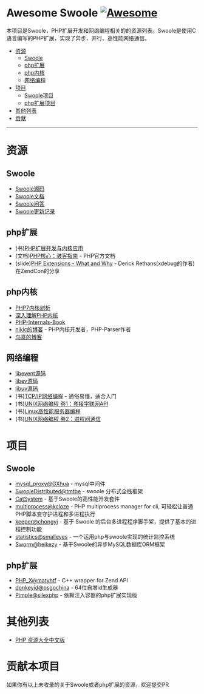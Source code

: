 # Awesome Swoole [![Awesome](https://cdn.rawgit.com/sindresorhus/awesome/d7305f38d29fed78fa85652e3a63e154dd8e8829/media/badge.svg)](https://github.com/sindresorhus/awesome)

本项目是Swoole，PHP扩展开发和网络编程相关的的资源列表。Swoole是使用C语言编写的PHP扩展，实现了异步、并行、高性能网络通信。

- [资源](#资源)
    - [Swoole](#Swoole)
    - [php扩展](#php扩展)
    - [php内核](#php内核)
    - [网络编程](#网络编程)
- [项目](#项目)
    - [Swoole项目](#Swoole项目)
    - [php扩展项目](#php扩展项目)
- [其他列表](#其他列表)
- [贡献](#贡献)

- - -

# 资源

## Swoole 

* [Swoole源码](https://github.com/swoole/swoole-src)
* [Swoole文档](https://wiki.swoole.com/)
* [Swoole问答](http://group.swoole.com/)
* [Swoole更新记录](https://wiki.swoole.com/wiki/page/p-project/change_log.html)

## php扩展 

* (书)[PHP扩展开发与内核应用](http://www.cunmou.com/phpbook/index.md)
* (文档)[PHP核心：骇客指南](http://php.net/manual/zh/internals2.php) - PHP官方文档
* (slide)[PHP Extensions - What and Why](https://derickrethans.nl/talks/phpexts-zendcon11.pdf) - Derick Rethans(xdebug的作者)在ZendCon的分享

## php内核 

* [PHP7内核剖析](https://github.com/pangudashu/php7-internal)
* [深入理解PHP内核](http://www.php-internals.com/)
* [PHP-Internals-Book](https://github.com/phpinternalsbook/PHP-Internals-Book)
* [nikic的博客](http://nikic.github.io/) - PHP内核开发者，PHP-Parser作者
* [鸟哥的博客](http://www.laruence.com/)

## 网络编程 

* [libevent源码](https://github.com/libevent/libevent)
* [libev源码](https://github.com/enki/libev)
* [libuv源码](https://github.com/libuv/libuv)
* (书)[TCP/IP网络编程](https://book.douban.com/subject/25911735/) - 通俗易懂，适合入门
* (书)[UNIX网络编程 卷1：套接字联网API](https://book.douban.com/subject/4859464/)
* (书)[Linux高性能服务器编程](https://book.douban.com/subject/24722611/)
* (书)[UNIX网络编程 卷2：进程间通信](https://book.douban.com/subject/26434599/)

# 项目

## Swoole 

* [mysql_proxy@GXhua](https://github.com/swoole/mysql-proxy) - mysql中间件
* [SwooleDistributed@tmtbe](https://github.com/tmtbe/SwooleDistributed) - swoole 分布式全栈框架
* [CatSystem](https://github.com/CatsSystem) - 基于Swoole的高性能开发套件
* [multiprocess@kcloze](https://github.com/kcloze/multiprocess) - PHP multiprocess manager for cli, 可轻松让普通PHP脚本变守护进程和多进程执行
* [keeper@chongyi](https://github.com/chongyi/keeper) - 基于 Swoole 的后台多进程程序脚手架，提供了基本的进程控制功能
* [statistics@smalleyes](https://github.com/smalleyes/statistics) - 一个运用php与swoole实现的统计监控系统
* [Sworm@heikezy](https://github.com/heikezy/Sworm) - 基于Swoole的异步MySQL数据库ORM框架

## php扩展 

* [PHP_X@matyhtf](https://github.com/swoole/PHP-X) - C++ wrapper for Zend API
* [donkeyid@osgochina](https://github.com/osgochina/donkeyid) - 64位自增id生成器
* [Pimple@silexphp](https://github.com/silexphp/Pimple) - 依赖注入容器的php扩展实现版

# 其他列表

* [PHP 资源大全中文版](https://github.com/jobbole/awesome-php-cn)

# 贡献本项目 

如果你有以上未收录的关于Swoole或者php扩展的资源，欢迎提交PR
